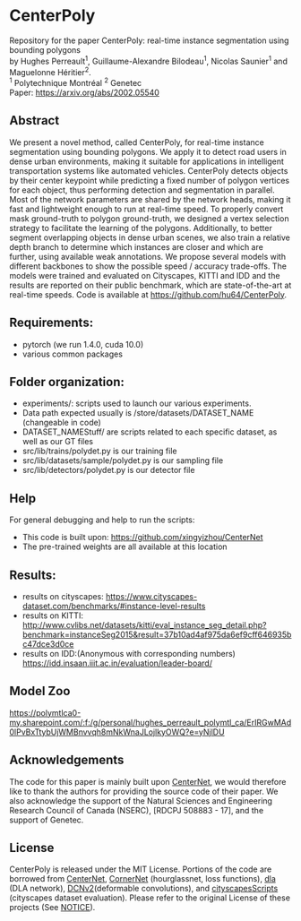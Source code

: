 # CenterPoly
Repository for the paper CenterPoly: real-time instance segmentation using bounding polygons
<br> by Hughes Perreault<sup>1</sup>, Guillaume-Alexandre Bilodeau<sup>1</sup>, Nicolas Saunier<sup>1</sup> and Maguelonne Héritier<sup>2</sup>.
<br>
<sup>1</sup> Polytechnique Montréal
<sup>2</sup> Genetec <br>
Paper: https://arxiv.org/abs/2002.05540 <br>

## Abstract
We present a novel method, called CenterPoly, for real-time instance segmentation using bounding polygons. We apply it to detect road users in dense urban environments, making it suitable for applications in intelligent transportation systems like automated vehicles. CenterPoly detects objects by their center keypoint while predicting a fixed number of polygon vertices for each object, thus performing detection and segmentation in parallel. Most of the network parameters are shared by the network heads, making it fast and lightweight enough to run at real-time speed. To properly convert mask ground-truth to polygon ground-truth, we designed a vertex selection strategy to facilitate the learning of the polygons. Additionally, to better segment overlapping objects in dense urban scenes, we also train a relative depth branch to determine which instances are closer and which are further, using available weak annotations. We propose several models with different backbones to show the possible speed / accuracy trade-offs. The models were trained and evaluated on Cityscapes, KITTI and IDD and the results are reported on their public benchmark, which are state-of-the-art at real-time speeds. Code is available at https://github.com/hu64/CenterPoly.

## Requirements:
- pytorch (we run 1.4.0, cuda 10.0)
- various common packages

## Folder organization:

- experiments/: scripts used to launch our various experiments.
- Data path expected usually is /store/datasets/DATASET_NAME (changeable in code)
- DATASET_NAMEStuff/ are scripts related to each specific dataset, as well as our GT files
- src/lib/trains/polydet.py is our training file
- src/lib/datasets/sample/polydet.py is our sampling file
- src/lib/detectors/polydet.py is our detector file

## Help
For general debugging and help to run the scripts: <br>
- This code is built upon: https://github.com/xingyizhou/CenterNet
- The pre-trained weights are all available at this location

## Results:

- results on cityscapes: https://www.cityscapes-dataset.com/benchmarks/#instance-level-results
- results on KITTI: http://www.cvlibs.net/datasets/kitti/eval_instance_seg_detail.php?benchmark=instanceSeg2015&result=37b10ad4af975da6ef9cff646935bc47dce3d0ce
- results on IDD:(Anonymous with corresponding numbers) https://idd.insaan.iiit.ac.in/evaluation/leader-board/

## Model Zoo
https://polymtlca0-my.sharepoint.com/:f:/g/personal/hughes_perreault_polymtl_ca/ErIRGwMAd0lPvBxTtybUjWMBnvvqh8mNkWnaJLojlkyOWQ?e=yNjlDU

## Acknowledgements

The code for this paper is mainly built upon [CenterNet](https://github.com/xingyizhou/CenterNet), we would therefore like to thank the authors for providing the source code of their paper. We also acknowledge the support of the Natural Sciences and Engineering Research Council of Canada (NSERC), [RDCPJ 508883 - 17], and the support of Genetec.

## License

CenterPoly is released under the MIT License. Portions of the code are borrowed from [CenterNet](https://github.com/xingyizhou/CenterNet), [CornerNet](https://github.com/princeton-vl/CornerNet) (hourglassnet, loss functions), [dla](https://github.com/ucbdrive/dla) (DLA network), [DCNv2](https://github.com/CharlesShang/DCNv2)(deformable convolutions), and [cityscapesScripts](https://github.com/mcordts/cityscapesScripts) (cityscapes dataset evaluation). Please refer to the original License of these projects (See [NOTICE](NOTICE)).
